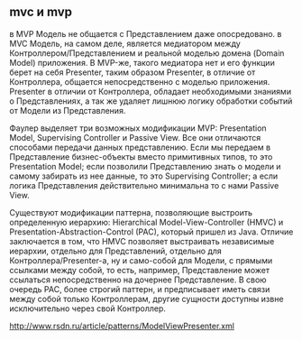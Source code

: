 mvc и mvp
---------
в MVP Модель не общается с Представлением даже опосредовано.
в MVC Модель, на самом деле, является медиатором между Контроллером/Представлением и реальной моделью домена (Domain Model) приложения. В MVP-же, такого медиатора нет и его функции берет на себя Presenter, таким образом Presenter, в отличие от Контроллера, общается непосредственно с моделью приложения. Presenter в отличии от Контроллера, обладает необходимыми знаниями о Представлениях, а так же удаляет лишнюю логику обработки событий от Модели из Представления.

Фаулер выделяет три возможных модификации MVP: Presentation Model, Supervising Controller и Passive View. Все они отличаются способами передачи данных представлению. Если мы передаем в Представление бизнес-объекты вместо примитивных типов, то это Presentation Model; если позволили Представлению знать о модели и самому забирать из нее данные, то это Supervising Controller; а если логика Представления действительно минимальна то с нами Passive View.

Существуют модификации паттерна, позволяющие выстроить определенную иерархию: Hierarchical Model-View-Controller (HMVC) и Presentation-Abstraction-Control (PAC), который пришел из Java. Отличие заключается в том, что HMVC позволяет выстраивать независимые иерархии, отдельно для Представлений, отдельно для Контроллера/Presenter-а, ну и само-собой для Модели, с прямыми ссылками между собой, то есть, например, Представление может ссылаться непосредственно на дочернее Представление. В свою очередь PAC, более строгий паттерн, и предписывает иметь связи между собой только Контроллерам, другие сущности доступны извне исключительно через свой Контроллер.

http://www.rsdn.ru/article/patterns/ModelViewPresenter.xml